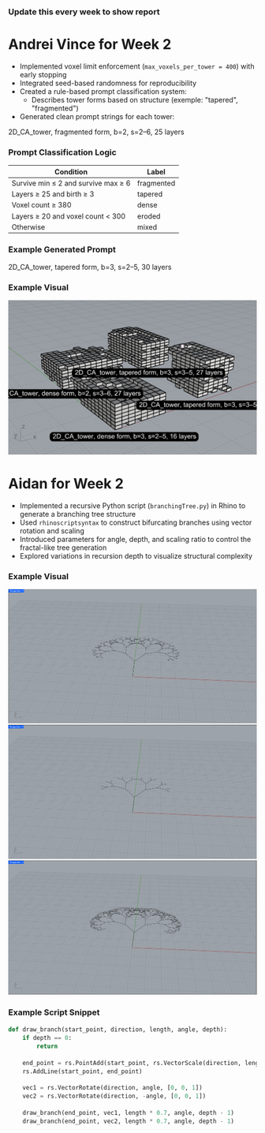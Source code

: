 ### Update this every week to show report

# **Andrei Vince** for Week 2
- Implemented voxel limit enforcement (`max_voxels_per_tower = 400`) with early stopping
- Integrated seed-based randomness for reproducibility
- Created a rule-based prompt classification system:
  - Describes tower forms based on structure (exemple: "tapered", "fragmented")
- Generated clean prompt strings for each tower:

2D_CA_tower, fragmented form, b=2, s=2–6, 25 layers

### Prompt Classification Logic

| Condition                                      | Label        |
| --------------------------------------------- | ------------ |
| Survive min ≤ 2 and survive max ≥ 6           | fragmented   |
| Layers ≥ 25 and birth ≥ 3                     | tapered      |
| Voxel count ≥ 380                             | dense        |
| Layers ≥ 20 and voxel count < 300             | eroded       |
| Otherwise                                     | mixed        |

### Example Generated Prompt

2D_CA_tower, tapered form, b=3, s=2–5, 30 layers

### Example Visual
![Tower Sample](images/Tower%20Sample%20Week%202.png)

# **Aidan** for Week 2

- Implemented a recursive Python script (`branchingTree.py`) in Rhino to generate a branching tree structure
- Used `rhinoscriptsyntax` to construct bifurcating branches using vector rotation and scaling
- Introduced parameters for angle, depth, and scaling ratio to control the fractal-like tree generation
- Explored variations in recursion depth to visualize structural complexity

### Example Visual
![Sample 1](images/branch1.png)
![Sample 2](images/branch2.png)
![Sample 3](images/branch3.png)

### Example Script Snippet


```python
def draw_branch(start_point, direction, length, angle, depth):
    if depth == 0:
        return

    end_point = rs.PointAdd(start_point, rs.VectorScale(direction, length))
    rs.AddLine(start_point, end_point)

    vec1 = rs.VectorRotate(direction, angle, [0, 0, 1])
    vec2 = rs.VectorRotate(direction, -angle, [0, 0, 1])

    draw_branch(end_point, vec1, length * 0.7, angle, depth - 1)
    draw_branch(end_point, vec2, length * 0.7, angle, depth - 1)


